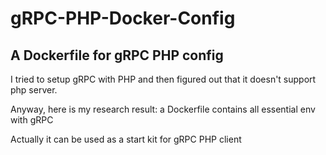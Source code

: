 # gRPC-PHP-Docker-Config

## A Dockerfile for gRPC PHP config


I tried to setup gRPC with PHP and then figured out that it doesn't support php server.  

Anyway, here is my research result: a Dockerfile contains all essential env with gRPC  

Actually it can be used as a start kit for gRPC PHP client  
